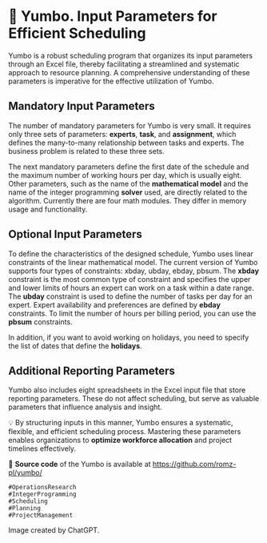 # 📅 Yumbo. Input Parameters for Efficient Scheduling

Yumbo is a robust scheduling program that organizes its input parameters through an Excel file, thereby facilitating a streamlined and systematic approach to resource planning. A comprehensive understanding of these parameters is imperative for the effective utilization of Yumbo.



## Mandatory Input Parameters
The number of mandatory parameters for Yumbo is very small. It requires only three sets of parameters: **experts**, **task**, and **assignment**, which defines the many-to-many relationship between tasks and experts. The business problem is related to these three sets.

The next mandatory parameters define the first date of the schedule and the maximum number of working hours per day, which is usually eight. Other parameters, such as the name of the **mathematical model** and the name of the integer programming **solver** used, are directly related to the algorithm. Currently there are four math modules. They differ in memory usage and functionality.



## Optional Input Parameters
To define the characteristics of the designed schedule, Yumbo uses linear constraints of the linear mathematical model. The current version of Yumbo supports four types of constraints: xbday, ubday, ebday, pbsum. The **xbday** constraint is the most common type of constraint and specifies the upper and lower limits of hours an expert can work on a task within a date range. The **ubday** constraint is used to define the number of tasks per day for an expert. Expert availability and preferences are defined by **ebday** constraints. To limit the number of hours per billing period, you can use the **pbsum** constraints.

In addition, if you want to avoid working on holidays, you need to specify the list of dates that define the **holidays**.



## Additional Reporting Parameters
Yumbo also includes eight spreadsheets in the Excel input file that store reporting parameters. These do not affect scheduling, but serve as valuable parameters that influence analysis and insight.



💡 By structuring inputs in this manner, Yumbo ensures a systematic, flexible, and efficient scheduling process. Mastering these parameters enables organizations to **optimize workforce allocation** and project timelines effectively.


🔗 **Source code** of the Yumbo is available at https://github.com/romz-pl/yumbo/




```
#OperationsResearch
#IntegerProgramming
#Scheduling
#Planning
#ProjectManagement
```


Image created by ChatGPT.

